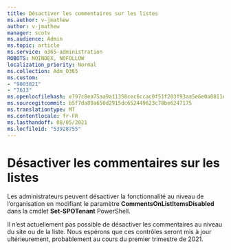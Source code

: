 ```yaml
---
title: Désactiver les commentaires sur les listes
ms.author: v-jmathew
author: v-jmathew
manager: scotv
ms.audience: Admin
ms.topic: article
ms.service: o365-administration
ROBOTS: NOINDEX, NOFOLLOW
localization_priority: Normal
ms.collection: Adm_O365
ms.custom:
- "9003821"
- "7613"
ms.openlocfilehash: e797c8ea75aa9a11358cec6ccac0f51f203f93aa5e6e0a0811ec50178c914b20
ms.sourcegitcommit: b5f7da89a650d2915dc652449623c78be6247175
ms.translationtype: MT
ms.contentlocale: fr-FR
ms.lasthandoff: 08/05/2021
ms.locfileid: "53928755"
---
```

# <a name="disable-comments-on-lists"></a>Désactiver les commentaires sur les listes

Les administrateurs peuvent désactiver la fonctionnalité au niveau de l’organisation en modifiant le paramètre **CommentsOnListItemsDisabled** dans la cmdlet **Set-SPOTenant** PowerShell.

Il n’est actuellement pas possible de désactiver les commentaires au niveau du site ou de la liste. Nous espérons que ces contrôles seront mis à jour ultérieurement, probablement au cours du premier trimestre de 2021.
